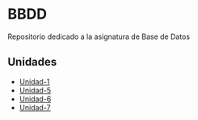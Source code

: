 #   BBDD
Repositorio dedicado a la asignatura de Base de Datos

## Unidades
- [Unidad-1](Unidad-1/Tareas)
- [Unidad-5](Unidad-5)  
- [Unidad-6](Unidad-6/tareas-mysql/)  
- [Unidad-7](Unidad-7/Tareas/)  


